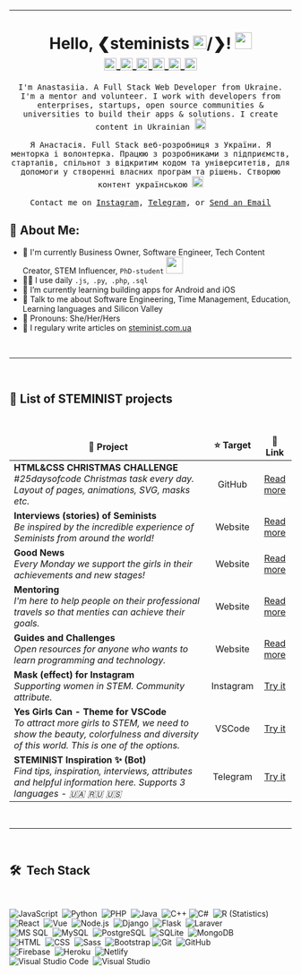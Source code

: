 <hr>
<h1 align="center">Hello, &#10094;steminists <img src="https://steminist.com.ua/wp-content/uploads/2021/06/earth.gif" width="24px">/&#10095;! <img src="https://steminist.com.ua/wp-content/uploads/2021/06/hi.gif" width="30px">
<br>
<a target="_blank" href="https://discord.gg/92FzG6K">
  <img align="center" alt="Anastasiia STEMINIST @Discord" width="22px" src="https://cdn.jsdelivr.net/npm/simple-icons@v3/icons/discord.svg" />
</a>
<a target="blank" href="https://www.instagram.com/steminist.ua">
  <img align="center" alt="Anastasiia STEMINIST @Instagram" width="22px" src="https://cdn.jsdelivr.net/npm/simple-icons@v3/icons/instagram.svg" />
</a>
<a target="blank" href="https://t.me/steminists_bot">
  <img align="center" alt="Anastasiia STEMINIST @Telegram" width="22px" src="https://cdn.jsdelivr.net/npm/simple-icons@v3/icons/telegram.svg" />
</a>
<a target="blank" href="https://www.linkedin.com/in/anastasiia-iskandarova-mala/">
  <img align="center" alt="Anastasiia STEMINIST @LinkedIN" width="22px" src="https://cdn.jsdelivr.net/npm/simple-icons@v3/icons/linkedin.svg" />
</a>
<a target="blank" href="https://twitter.com/steminist_ua">
  <img align="center" alt="Anastasiia STEMINIST @Twitter" width="22px" src="https://cdn.jsdelivr.net/npm/simple-icons@v3/icons/twitter.svg" />
</a>
<a target="blank" href="mailto:hello@steminist.com.ua">
  <img align="center" alt="Anastasiia STEMINIST @Mail" width="22px" src="https://cdn.jsdelivr.net/npm/simple-icons@v3/icons/gmail.svg" />
</a>
</h1>


<p align="center">
  <samp>
I'm Anastasiia. A Full Stack Web Developer from Ukraine. I'm a mentor and volunteer. I work with developers from enterprises, startups, open source communities & universities to build their apps & solutions. I create content in Ukrainian <img src="https://emojipedia-us.s3.dualstack.us-west-1.amazonaws.com/thumbs/120/lg/57/flag-for-ukraine_1f1fa-1f1e6.png" srcset="https://emojipedia-us.s3.dualstack.us-west-1.amazonaws.com/thumbs/240/lg/57/flag-for-ukraine_1f1fa-1f1e6.png 2x" alt="Flag: Ukraine" width="20" height="20" style="margin-bottom:-5px">
<br><br>Я Анастасія. Full Stack веб-розробниця з України. Я менторка і волонтерка. Працюю з розробниками з підприємств, стартапів, спільнот з відкритим кодом та університетів, для допомоги у створенні власних програм та рішень. Створюю контент українською <img src="https://emojipedia-us.s3.dualstack.us-west-1.amazonaws.com/thumbs/120/lg/57/flag-for-ukraine_1f1fa-1f1e6.png" srcset="https://emojipedia-us.s3.dualstack.us-west-1.amazonaws.com/thumbs/240/lg/57/flag-for-ukraine_1f1fa-1f1e6.png 2x" alt="Flag: Ukraine" width="20" height="20" style="margin-bottom:-5px">
     <br><br>Contact me on <a href="https://www.instagram.com/steminist.ua/" target="blank">Instagram</a>, <a href="https://t.me/steministUA" target="blank">Telegram</a>, or <a href="mailto:hello@steminist.com.ua" target="blank">Send an Email</a>
  </samp>
</p>

## 🤵 About Me:
- 🏦 I'm currently Business Owner, Software Engineer, Tech Content Creator, STEM Influencer, ```PhD-student``` <img src="https://media.giphy.com/media/WUlplcMpOCEmTGBtBW/giphy.gif" width="30"> 
- 👩‍💻 I use daily ```.js```,``` .py```,``` .php```, ```.sql```
- 🌱 I’m currently learning building apps for Android and iOS
- 💬 Talk to me about Software Engineering, Time Management, Education, Learning languages and Silicon Valley
- 🤝 Pronouns: She/Her/Hers
- 📝 I regulary write articles on [steminist.com.ua](https://steminist.com.ua/)
<!-- - 👯 We can connect on [Chess.com](https://www.chess.com/member/sweetxcyanide)♟ to play some games -->
<!-- - ⚡ Fun fact: Je connais un peu le français -->
<!-- - 💻 I'm a full stack web developer -->
<br>
<hr>
<br>

## 🎉 List of STEMINIST projects
<br>

<table>
  <thead align="center">
    <tr border: none;>
      <td width="70%"><b>📘 Project</b></td>
      <td><b>⭐ Target</b></td>
      <td><b>🤝 Link</b></td>
    </tr>
  </thead>
  <tbody>
    <tr>
      <td>
        <b>HTML&CSS CHRISTMAS CHALLENGE</b><br>
        <i>#25daysofcode Christmas task every day. Layout of pages, animations, SVG, masks etc.</i>
      </td>
      <td align="center">GitHub</td>
      <td align="center"><a href="https://github.com/steminist-ua/html-csss-christmas-challenge" target="blank">Read more</a></td>
    </tr>
    <tr>
      <td>
        <b>Interviews (stories) of Seminists</b><br>
        <i>Be inspired by the incredible experience of Seminists from around the world!</i>
      </td>
      <td align="center">Website</td>
      <td align="center"><a href="https://steminist.com.ua/category/interviews/" target="blank">Read more</a></td>
    </tr>
    <tr>
      <td>
        <b>Good News</b><br>
        <i>Every Monday we support the girls in their achievements and new stages!</i>
      </td>
      <td align="center">Website</td>
      <td align="center"><a href="https://steminist.com.ua/category/good-news/" target="blank">Read more</a></td>
    </tr>
     <tr>
      <td>
        <b>Mentoring</b><br>
        <i>I'm here to help people on their professional travels so that menties can achieve their goals.</i>
      </td>
      <td align="center">Website</td>
      <td align="center"><a href="https://steminist.com.ua/" target="blank">Read more</a></td>
    </tr>
    <tr>
      <td>
        <b>Guides and Challenges</b><br>
        <i>Open resources for anyone who wants to learn programming and technology.</i>
      </td>
      <td align="center">Website</td>
      <td align="center"><a href="https://steminist.com.ua/" target="blank">Read more</a></td>
    </tr>
    <tr>
      <td>
        <b>Mask (effect) for Instagram</b><br>
        <i>Supporting women in STEM. Community attribute.</i>
      </td>
      <td align="center">Instagram</td>
      <td align="center"><a href="https://www.instagram.com/ar/734158920692768/" target="blank">Try it</a></td>
    </tr>
    <tr>
      <td>
        <b>Yes Girls Can - Theme for VSCode</b><br>
        <i>To attract more girls to STEM, we need to show the beauty, colorfulness and diversity of this world. This is one of the options.</i>
      </td>
      <td align="center">VSCode</td>
      <td align="center"><a href="https://marketplace.visualstudio.com/items?itemName=imaotag.yesgirlscan-theme" target="blank">Try it</a></td>
    </tr>
    <tr>
      <td>
        <b>STEMINIST Inspiration ✨ (Bot)</b><br>
        <i>Find tips, inspiration, interviews, attributes and helpful information here. Supports 3 languages - 🇺🇦 🇷🇺 🇺🇸</i>
      </td>
      <td align="center">Telegram</td>
      <td align="center"><a href="" target="blank">Try it</a></td>
    </tr>
  </tbody>
</table>
<br>
<hr>
<br>

## 🛠 &nbsp;Tech Stack
<br>

![JavaScript](https://img.shields.io/badge/-JavaScript-05122A?style=flat&logo=javascript)&nbsp;
![Python](https://img.shields.io/badge/-Python-05122A?style=flat&logo=python)&nbsp;
![PHP](https://img.shields.io/badge/-PHP-05122A?style=flat&logo=php)&nbsp;
![Java](https://img.shields.io/badge/-Java-05122A?style=flat&logo=Java&logoColor=FFA518)&nbsp;
![C++](https://img.shields.io/badge/-C++-05122A?style=flat&logo=C%2B%2B&logoColor=00599C)&nbsp;![C#](https://img.shields.io/badge/-C&sharp;-05122A?style=flat&logo=CSharp&logoColor=00599C)&nbsp;
![R (Statistics)](https://img.shields.io/badge/-R-05122A?style=flat&logo=R&logoColor=276DC3)\
![React](https://img.shields.io/badge/-React-05122A?style=flat&logo=react)&nbsp;
![Vue](https://img.shields.io/badge/-Vue-05122A?style=flat&logo=vue.js)&nbsp;
![Node.js](https://img.shields.io/badge/-Node.js-05122A?style=flat&logo=node.js)&nbsp;
![Django](https://img.shields.io/badge/-Django-05122A?style=flat&logo=django&logoColor=092E20)&nbsp;
![Flask](https://img.shields.io/badge/-Flask-05122A?style=flat&logo=flask)&nbsp;
![Laraver](https://img.shields.io/badge/-Laravel-05122A?style=flat&logo=laravel&logoColor=FF2D20)&nbsp;
\
![MS SQL](https://img.shields.io/badge/-MSSQL-05122A?style=flat&logo=MicrosoftSQLServer&logoColor=CC2927)&nbsp;
![MySQL](https://img.shields.io/badge/-MySQL-05122A?style=flat&logo=MySQL&logoColor=4479A1)&nbsp;
![PostgreSQL](https://img.shields.io/badge/-PostgreSQL-05122A?style=flat&logo=PostgreSQL&logoColor=4169E1)&nbsp;
![SQLite](https://img.shields.io/badge/-SQLite-05122A?style=flat&logo=SQLite&logoColor=003B57)&nbsp;
![MongoDB](https://img.shields.io/badge/-MongoDB-05122A?style=flat&logo=MongoDB&logoColor=47A248)&nbsp;
\
![HTML](https://img.shields.io/badge/-HTML-05122A?style=flat&logo=HTML5)&nbsp;
![CSS](https://img.shields.io/badge/-CSS-05122A?style=flat&logo=CSS3&logoColor=1572B6)&nbsp;
![Sass](https://img.shields.io/badge/-Sass-05122A?style=flat&logo=Sass&logoColor=CC6699)&nbsp;
![Bootstrap](https://img.shields.io/badge/-Bootstrap-05122A?style=flat&logo=bootstrap&logoColor=563D7C)
![Git](https://img.shields.io/badge/-Git-05122A?style=flat&logo=git)&nbsp;
![GitHub](https://img.shields.io/badge/-GitHub-05122A?style=flat&logo=github)&nbsp;
\
![Firebase](https://img.shields.io/badge/-Firebase-05122A?style=flat&logo=Firebase&logoColor=FFCA28)&nbsp;
![Heroku](https://img.shields.io/badge/-Heroku-05122A?style=flat&logo=Heroku&logoColor=430098)&nbsp;
![Netlify](https://img.shields.io/badge/-Netlify-05122A?style=flat&logo=Netlify&logoColor=00C7B7)&nbsp;
\
![Visual Studio Code](https://img.shields.io/badge/-Visual%20Studio%20Code-05122A?style=flat&logo=visual-studio-code&logoColor=007ACC)&nbsp;
![Visual Studio](https://img.shields.io/badge/-Visual%20Studio%20-05122A?style=flat&logo=visual-studio&logoColor=6f59c9)&nbsp;
